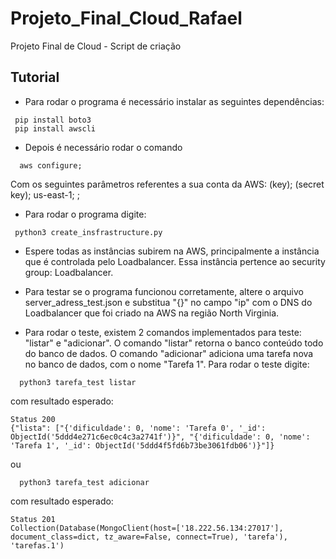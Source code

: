 # Projeto_Final_Cloud_Rafael
Projeto Final de Cloud - Script de criação

## Tutorial
- Para rodar o programa é necessário instalar as seguintes dependências:
```
 pip install boto3
 pip install awscli
```
 - Depois é necessário rodar o comando  
```
  aws configure;
```
 Com os seguintes parâmetros referentes a sua conta da AWS: (key); (secret key); us-east-1; <null>;
- Para rodar o programa digite:  
```
 python3 create_insfrastructure.py
```
- Espere todas as instâncias subirem na AWS, principalmente a instância que é controlada pelo Loadbalancer. Essa instância pertence ao security group: Loadbalancer.
  
- Para testar se o programa funcionou corretamente, altere o arquivo server_adress_test.json e substitua "{}" no campo "ip" com o DNS do Loadbalancer que foi criado na AWS na região North Virginia.

- Para rodar o teste, existem 2 comandos implementados para teste: "listar" e "adicionar". O comando "listar" retorna o banco conteúdo todo do banco de dados. O comando "adicionar" adiciona uma tarefa nova no banco de dados, com o nome "Tarefa 1".
Para rodar o teste digite:
```
  python3 tarefa_test listar
```
com resultado esperado:
```
Status 200
{"lista": ["{'dificuldade': 0, 'nome': 'Tarefa 0', '_id': ObjectId('5ddd4e271c6ec0c4c3a2741f')}", "{'dificuldade': 0, 'nome': 'Tarefa 1', '_id': ObjectId('5ddd4f5fd6b73be3061fdb06')}"]}
```
ou
```
  python3 tarefa_test adicionar
```
com resultado esperado:
```
Status 201
Collection(Database(MongoClient(host=['18.222.56.134:27017'], document_class=dict, tz_aware=False, connect=True), 'tarefa'), 'tarefas.1')
```

